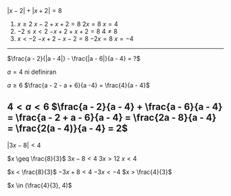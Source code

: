 $|x - 2| + |x + 2| = 8$
1. $x \geq 2$
$x - 2 + x + 2 = 8$
$2x = 8$
$x = 4$
2. $-2 \leq x < 2$
$-x + 2 + x + 2 = 8$
$4 \neq 8$
3. $x < -2$
$-x + 2 - x - 2 = 8$
$-2x = 8$
$x = -4$
---
$\frac{a - 2}{|a - 4|} - \frac{|a - 6|}{a - 4} = ?$

$a = 4$ ni definiran

$a \geq 6$
$\frac{a - 2 - a + 6}{a -4} = \frac{4}{a - 4}$

$4 < a < 6$
$\frac{a - 2}{a - 4} + \frac{a - 6}{a - 4} = \frac{a - 2 + a - 6}{a - 4} = \frac{2a - 8}{a - 4} = \frac{2(a - 4)}{a - 4} = 2$
---
$|3x - 8| < 4$

$x \geq \frac{8}{3}$
$3x - 8 < 4$
$3x > 12$
$x < 4$

$x < \frac{8}{3}$
$-3x + 8 < 4$
$-3x < -4$
$x > \frac{4}{3}$

$x \in (\frac{4}{3}, 4)$